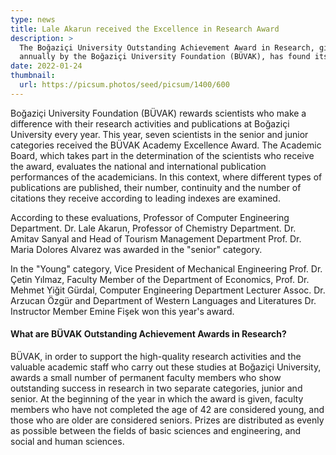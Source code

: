 ```yaml
---
type: news
title: Lale Akarun received the Excellence in Research Award
description: >
  The Boğaziçi University Outstanding Achievement Award in Research, given
  annually by the Boğaziçi University Foundation (BÜVAK), has found its owners.
date: 2022-01-24
thumbnail:
  url: https://picsum.photos/seed/picsum/1400/600
---
```


Boğaziçi University Foundation (BÜVAK) rewards scientists who make a difference
with their research activities and publications at Boğaziçi University every
year. This year, seven scientists in the senior and junior categories received
the BÜVAK Academy Excellence Award. The Academic Board, which takes part in the
determination of the scientists who receive the award, evaluates the national
and international publication performances of the academicians. In this context,
where different types of publications are published, their number, continuity
and the number of citations they receive according to leading indexes are
examined.

According to these evaluations, Professor of Computer Engineering Department.
Dr. Lale Akarun, Professor of Chemistry Department. Dr. Amitav Sanyal and Head
of Tourism Management Department Prof. Dr. Maria Dolores Alvarez was awarded in
the "senior" category.

In the "Young" category, Vice President of Mechanical Engineering Prof. Dr.
Çetin Yılmaz, Faculty Member of the Department of Economics, Prof. Dr. Mehmet
Yiğit Gürdal, Computer Engineering Department Lecturer Assoc. Dr. Arzucan Özgür
and Department of Western Languages ​​and Literatures Dr. Instructor Member
Emine Fişek won this year's award.

#### What are BÜVAK Outstanding Achievement Awards in Research?

BÜVAK, in order to support the high-quality research activities and the valuable
academic staff who carry out these studies at Boğaziçi University, awards a
small number of permanent faculty members who show outstanding success in
research in two separate categories, junior and senior. At the beginning of the
year in which the award is given, faculty members who have not completed the age
of 42 are considered young, and those who are older are considered seniors.
Prizes are distributed as evenly as possible between the fields of basic
sciences and engineering, and social and human sciences.
